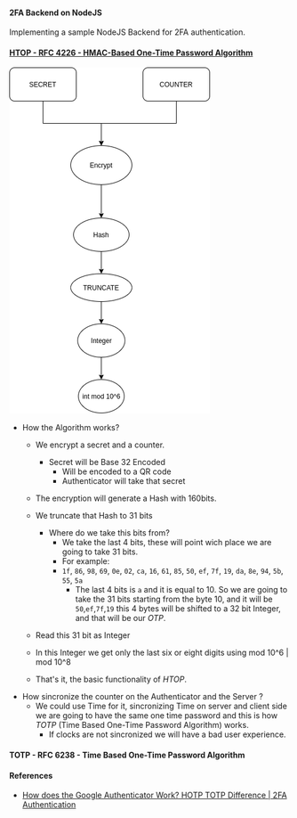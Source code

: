 #### 2FA Backend on NodeJS

Implementing a sample NodeJS Backend for 2FA authentication.

#### [HTOP - RFC 4226 - HMAC-Based One-Time Password Algorithm](https://tools.ietf.org/html/rfc4226 "RFC 4226")


<img src="/img/OneTimePassword.png">

* How the Algorithm works? 
    * We encrypt a secret and a counter.
        * Secret will be Base 32 Encoded
            * Will be encoded to a QR code
            * Authenticator will take that secret 
    * The encryption will generate a Hash with 160bits.
    * We truncate that Hash to 31 bits
        * Where do we take this bits from?
            * We take the last 4 bits, these will point wich place we are going to take 31 bits.
            * For example:
            * `1f`, `86`, `98`, `69`, `0e`, `02`, `ca`, `16`, `61`, `85`, `50`, `ef`, `7f`, `19`, `da`, `8e`, `94`, `5b`, `55`, `5a`
                * The last 4 bits is `a` and it is equal to 10. So we are going to take the 31 bits starting from the byte 10, and it will be `50`,`ef`,`7f`,`19` this 4 bytes will be shifted to a 32 bit Integer, and that will be our *OTP*.

    * Read this 31 bit as Integer
    * In this Integer we get only the last six or eight digits using mod 10^6 | mod 10^8
    * That's it, the basic functionality of *HTOP*.
* How sincronize the counter on the Authenticator and the Server ?
    * We could use Time for it, sincronizing Time on server and client side we are going to have the same one time password and this is how *TOTP* (Time Based One-Time Password Algorithm) works.
        * If clocks are not sincronized we will have a bad user experience.



#### TOTP - RFC 6238 - Time Based One-Time Password Algorithm



#### References

- [How does the Google Authenticator Work? HOTP TOTP Difference | 2FA Authentication](https://www.youtube.com/watch?v=XYVrnZK5MAU "Gabriel Zimmermann's video explain how it basic work")